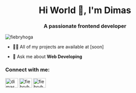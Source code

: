 <h1 align="center">Hi World 👋, I'm Dimas</h1>
<h3 align="center">A passionate frontend developer</h3>

<p align="left"> <img src="https://komarev.com/ghpvc/?username=fiebryhoga&label=Profile%20views&color=0e75b6&style=flat" alt="fiebryhoga" /> </p>


- 👨‍💻 All of my projects are available at [soon]

- 💬 Ask me about **Web Developing**

<h3 align="left">Connect with me:</h3>
<p align="left">
<a href="https://linkedin.com/in/dimas fiebry prayhoga putra" target="blank"><img align="center" src="https://raw.githubusercontent.com/rahuldkjain/github-profile-readme-generator/master/src/images/icons/Social/linked-in-alt.svg" alt="dimas fiebry prayhoga putra" height="30" width="40" /></a>
<a href="https://instagram.com/fiebryhoga" target="blank"><img align="center" src="https://raw.githubusercontent.com/rahuldkjain/github-profile-readme-generator/master/src/images/icons/Social/instagram.svg" alt="fiebryhoga" height="30" width="40" /></a>
<a href="https://dribbble.com/fiebryhoga" target="blank"><img align="center" src="https://raw.githubusercontent.com/rahuldkjain/github-profile-readme-generator/master/src/images/icons/Social/dribbble.svg" alt="fiebryhoga" height="30" width="40" /></a>
</p>







